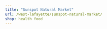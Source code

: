 ```yaml
---
title: "Sunspot Natural Market"
url: /west-lafayette/sunspot-natural-market/
shop: health food
---
```

